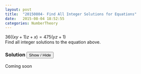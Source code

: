 ```yaml
---
layout: post
title:  "20150804- Find All Integer Solutions for Equations"
date:   2015-08-04 18:52:55
categories: NumberTheory
---
```

$36((xy+1)z+x) = 475(yz+1)$ 
<br>
Find all integer solutions to the equation above.



### Solution <button>Show / Hide</button>

<solution>

Coming soon

</solution>

